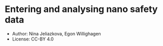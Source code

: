 Entering and analysing nano safety data
=====================

* Author: Nina Jeliazkova, Egon Willighagen
* License: CC-BY 4.0
